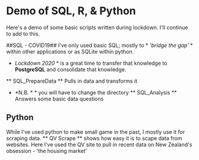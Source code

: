 # Demo of SQL, R, & Python 
Here's a demo of some basic scripts written during lockdown.
I'll continue to add to this. 

##SQL - COVID19##
I've only used basic SQL; mostly to * *'bridge the gap'* * within other applications or as SQLite within python. 
* *Lockdown 2020* * is a great time to transfer that knowledge to **PostgreSQL** and consolidate that knowledge. 

** SQL_PrepareData ** Pulls in data and transforms it
* *N.B. * * you will have to change the directory
** SQL_Analysis ** Answers some basic data questions

## Python ##
While I've used python to make small game in the past, I mostly use it for scraping data.
** QV Scrape ** shows how easy it is to scape data from websites. 
Here I've used the QV site to pull in recent data on New Zealand's obsession - 'the housing market' 
